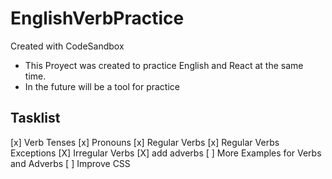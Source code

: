 # EnglishVerbPractice

Created with CodeSandbox

- This Proyect was created to practice English and React at the same time.
- In the future will be a tool for practice

## Tasklist

[x] Verb Tenses
[x] Pronouns
[x] Regular Verbs
[x] Regular Verbs Exceptions
[X] Irregular Verbs
[X] add adverbs
[ ] More Examples for Verbs and Adverbs
[ ] Improve CSS
